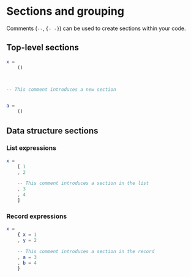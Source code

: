 # Sections and grouping

Comments (`--`, `{- -}`) can be used to create sections within your code.


## Top-level sections

```elm
x =
    ()



-- This comment introduces a new section


a =
    ()
```


## Data structure sections

### List expressions

```elm
x =
    [ 1
    , 2

    -- This comment introduces a section in the list
    , 3
    , 4
    ]
```

### Record expressions

```elm
x =
    { x = 1
    , y = 2

    -- This comment introduces a section in the record
    , a = 3
    , b = 4
    }
```
